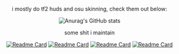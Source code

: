 <div align="center">

  i mostly do tf2 huds and osu skinning, check them out below:

![Anurag's GitHub stats](https://github-readme-stats.vercel.app/api?username=technosl&theme=tokyonight&show_icons=true)

some shit i maintain

[![Readme Card](https://github-readme-stats.vercel.app/api/pin/?username=technosl&theme=tokyonight&repo=technohud)](https://github.com/anuraghazra/github-readme-stats)
[![Readme Card](https://github-readme-stats.vercel.app/api/pin/?username=technosl&theme=tokyonight&repo=m0re_techno)](https://github.com/anuraghazra/github-readme-stats)
[![Readme Card](https://github-readme-stats.vercel.app/api/pin/?username=technosl&theme=tokyonight&repo=rc-osuskins)](https://github.com/anuraghazra/github-readme-stats)
[![Readme Card](https://github-readme-stats.vercel.app/api/pin/?username=vexcenot&theme=tokyonight&repo=-middle-mann)](https://github.com/anuraghazra/github-readme-stats)
